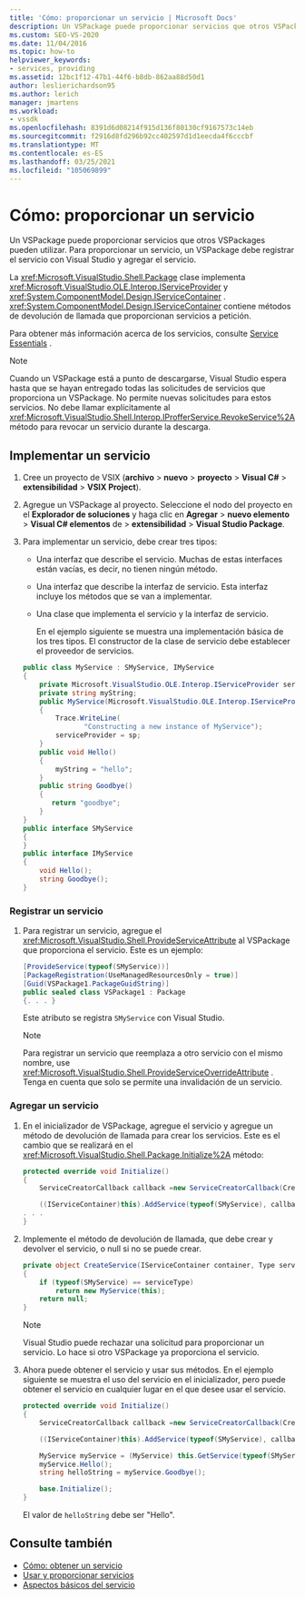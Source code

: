 ```yaml
---
title: 'Cómo: proporcionar un servicio | Microsoft Docs'
description: Un VSPackage puede proporcionar servicios que otros VSPackages pueden utilizar. Obtenga información sobre cómo un VSPackage registra un servicio con Visual Studio y agrega el servicio.
ms.custom: SEO-VS-2020
ms.date: 11/04/2016
ms.topic: how-to
helpviewer_keywords:
- services, providing
ms.assetid: 12bc1f12-47b1-44f6-b8db-862aa88d50d1
author: leslierichardson95
ms.author: lerich
manager: jmartens
ms.workload:
- vssdk
ms.openlocfilehash: 8391d6d08214f915d136f80130cf9167573c14eb
ms.sourcegitcommit: f2916d8fd296b92cc402597d1d1eecda4f6cccbf
ms.translationtype: MT
ms.contentlocale: es-ES
ms.lasthandoff: 03/25/2021
ms.locfileid: "105069899"
---
```

# <a name="how-to-provide-a-service"></a>Cómo: proporcionar un servicio
Un VSPackage puede proporcionar servicios que otros VSPackages pueden utilizar. Para proporcionar un servicio, un VSPackage debe registrar el servicio con Visual Studio y agregar el servicio.

 La <xref:Microsoft.VisualStudio.Shell.Package> clase implementa <xref:Microsoft.VisualStudio.OLE.Interop.IServiceProvider> y <xref:System.ComponentModel.Design.IServiceContainer> . <xref:System.ComponentModel.Design.IServiceContainer> contiene métodos de devolución de llamada que proporcionan servicios a petición.

 Para obtener más información acerca de los servicios, consulte [Service Essentials](../extensibility/internals/service-essentials.md) .

> [!NOTE]
> Cuando un VSPackage está a punto de descargarse, Visual Studio espera hasta que se hayan entregado todas las solicitudes de servicios que proporciona un VSPackage. No permite nuevas solicitudes para estos servicios. No debe llamar explícitamente al <xref:Microsoft.VisualStudio.Shell.Interop.IProfferService.RevokeService%2A> método para revocar un servicio durante la descarga.

## <a name="implement-a-service"></a>Implementar un servicio

1. Cree un proyecto de VSIX (**archivo**  >  **nuevo**  >  **proyecto**  >  **Visual C#**  >  **extensibilidad**  >  **VSIX Project**).

2. Agregue un VSPackage al proyecto. Seleccione el nodo del proyecto en el **Explorador de soluciones** y haga clic en **Agregar**  >  **nuevo elemento**  >  **Visual C# elementos** de  >  **extensibilidad**  >  **Visual Studio Package**.

3. Para implementar un servicio, debe crear tres tipos:

   - Una interfaz que describe el servicio. Muchas de estas interfaces están vacías, es decir, no tienen ningún método.

   - Una interfaz que describe la interfaz de servicio. Esta interfaz incluye los métodos que se van a implementar.

   - Una clase que implementa el servicio y la interfaz de servicio.

     En el ejemplo siguiente se muestra una implementación básica de los tres tipos. El constructor de la clase de servicio debe establecer el proveedor de servicios.

   ```csharp
   public class MyService : SMyService, IMyService
   {
       private Microsoft.VisualStudio.OLE.Interop.IServiceProvider serviceProvider;
       private string myString;
       public MyService(Microsoft.VisualStudio.OLE.Interop.IServiceProvider sp)
       {
           Trace.WriteLine(
                  "Constructing a new instance of MyService");
           serviceProvider = sp;
       }
       public void Hello()
       {
           myString = "hello";
       }
       public string Goodbye()
       {
          return "goodbye";
       }
   }
   public interface SMyService
   {
   }
   public interface IMyService
   {
       void Hello();
       string Goodbye();
   }

   ```

### <a name="register-a-service"></a>Registrar un servicio

1. Para registrar un servicio, agregue el <xref:Microsoft.VisualStudio.Shell.ProvideServiceAttribute> al VSPackage que proporciona el servicio. Este es un ejemplo:

    ```csharp
    [ProvideService(typeof(SMyService))]
    [PackageRegistration(UseManagedResourcesOnly = true)]
    [Guid(VSPackage1.PackageGuidString)]
    public sealed class VSPackage1 : Package
    {. . . }
    ```

     Este atributo se registra `SMyService` con Visual Studio.

    > [!NOTE]
    > Para registrar un servicio que reemplaza a otro servicio con el mismo nombre, use <xref:Microsoft.VisualStudio.Shell.ProvideServiceOverrideAttribute> . Tenga en cuenta que solo se permite una invalidación de un servicio.

### <a name="add-a-service"></a>Agregar un servicio

1. En el inicializador de VSPackage, agregue el servicio y agregue un método de devolución de llamada para crear los servicios. Este es el cambio que se realizará en el <xref:Microsoft.VisualStudio.Shell.Package.Initialize%2A> método:

    ```csharp
    protected override void Initialize()
    {
        ServiceCreatorCallback callback =new ServiceCreatorCallback(CreateService);

        ((IServiceContainer)this).AddService(typeof(SMyService), callback);
    . . .
    }
    ```

2. Implemente el método de devolución de llamada, que debe crear y devolver el servicio, o null si no se puede crear.

    ```csharp
    private object CreateService(IServiceContainer container, Type serviceType)
    {
        if (typeof(SMyService) == serviceType)
            return new MyService(this);
        return null;
    }
    ```

    > [!NOTE]
    > Visual Studio puede rechazar una solicitud para proporcionar un servicio. Lo hace si otro VSPackage ya proporciona el servicio.

3. Ahora puede obtener el servicio y usar sus métodos. En el ejemplo siguiente se muestra el uso del servicio en el inicializador, pero puede obtener el servicio en cualquier lugar en el que desee usar el servicio.

    ```csharp
    protected override void Initialize()
    {
        ServiceCreatorCallback callback =new ServiceCreatorCallback(CreateService);

        ((IServiceContainer)this).AddService(typeof(SMyService), callback);

        MyService myService = (MyService) this.GetService(typeof(SMyService));
        myService.Hello();
        string helloString = myService.Goodbye();

        base.Initialize();
    }
    ```

     El valor de `helloString` debe ser "Hello".

## <a name="see-also"></a>Consulte también
- [Cómo: obtener un servicio](../extensibility/how-to-get-a-service.md)
- [Usar y proporcionar servicios](../extensibility/using-and-providing-services.md)
- [Aspectos básicos del servicio](../extensibility/internals/service-essentials.md)
